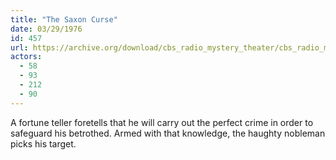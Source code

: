 ```yaml
---
title: "The Saxon Curse"
date: 03/29/1976
id: 457
url: https://archive.org/download/cbs_radio_mystery_theater/cbs_radio_mystery_theater-0451-0500.zip/cbs_radio_mystery_theater-0451-0500%2Fcbsrmt_0457_the_saxon_curse.mp3
actors:
  - 58
  - 93
  - 212
  - 90
---
```

A fortune teller foretells that he will carry out the perfect crime in order to safeguard his betrothed. Armed with that knowledge, the haughty nobleman picks his target.